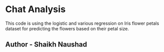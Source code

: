 # Chat Analysis
This code is using the logistic and various regression on Iris flower petals dataset for predicting the flowers based on their petal size.
## Author - Shaikh Naushad
